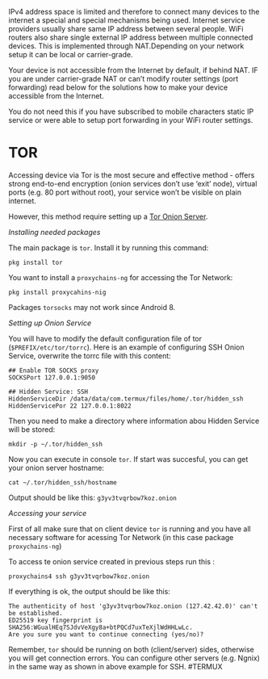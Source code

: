 IPv4 address space is limited and therefore to connect many devices to the internet a special and special mechanisms being used. Internet service providers usually share same IP address between several people. WiFi routers also share single external IP address between multiple connected devices. This is implemented through NAT.Depending on your network setup it can be local or carrier-grade.

Your device is not accessible from the Internet by default, if behind NAT. IF you are under carrier-grade NAT or can’t modify router settings (port forwarding) read below for the solutions how to make your device accessible from the Internet.

You do not need this if you have subscribed to mobile characters static IP service or were able to setup port forwarding in your WiFi router settings.


# TOR

Accessing device via Tor is the most secure and effective method - offers strong end-to-end encryption (onion services don’t use ‘exit’ node), virtual ports (e.g. 80 port without root), your service won’t be visible on plain internet.

However, this method require setting up a [Tor Onion Server](https://www.torproject.org/docs/onion-services.html.en).


*Installing needed packages*

The main package is `tor`. Install it by running this command:
```
pkg install tor
```
You want to install a `proxychains-ng` for accessing the Tor Network:
```
pkg install proxycahins-nig
```
Packages `torsocks` may not work since Android 8.


*Setting up Onion Service*


You will have to modify the default configuration file of tor (`$PREFIX/etc/tor/torrc`).
Here is an example of configuring SSH Onion Service, overwrite the torrc file with this content:
```
## Enable TOR SOCKS proxy
SOCKSPort 127.0.0.1:9050

## Hidden Service: SSH
HiddenServiceDir /data/data/com.termux/files/home/.tor/hidden_ssh
HiddenServicePor 22 127.0.0.1:8022
```

Then you need to make a directory where information abou Hidden Service will be stored:
```
mkdir -p ~/.tor/hidden_ssh
```

Now you can execute in console `tor`. If start was succesful, you can get your onion server hostname:

```
cat ~/.tor/hidden_ssh/hostname
```
Output should be like this: `g3yv3tvqrbow7koz.onion`

*Accessing your service*

First of all make sure that on client device `tor`
is running and you have all necessary software for acessing Tor Network (in this case package `proxychains-ng`)

To access te onion service created in previous steps run this :
```
proxychains4 ssh g3yv3tvqrbow7koz.onion
```

If everything is ok, the output should be like this:
```
The authenticity of host 'g3yv3tvqrbow7koz.onion (127.42.42.0)' can't be established.
ED25519 key fingerprint is SHA256:WGualHEq7SJdvVeXgy8a+btPQCd7uxTeXjlWdHHLwLc.
Are you sure you want to continue connecting (yes/no)?
```
Remember, `tor` should be running on both (client/server) sides, otherwise you will get connection errors. You can configure other servers (e.g. Ngnix) in the same way as shown in above example for SSH.
#TERMUX 